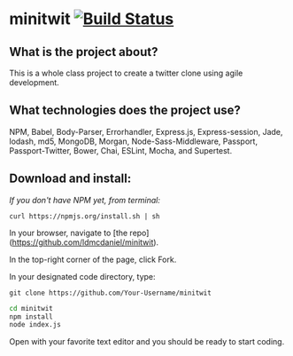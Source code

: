 # minitwit [![Build Status](https://travis-ci.org/NSS-Cohort-9/atmebro.svg?branch=master)](https://travis-ci.org/NSS-Cohort-9/atmebro)

## What is the project about?

This is a whole class project to create a twitter clone using agile development.

## What technologies does the project use?

NPM, Babel, Body-Parser, Errorhandler, Express.js, Express-session, Jade, lodash, md5, MongoDB, Morgan, Node-Sass-Middleware, Passport, Passport-Twitter, Bower, Chai, ESLint, Mocha, and Supertest.

## Download and install:

*If you don't have NPM yet, from terminal:*

`curl https://npmjs.org/install.sh | sh`

In your browser, navigate to [the repo] (https://github.com/ldmcdaniel/minitwit).

In the top-right corner of the page, click Fork.

In your designated code directory, type:

`git clone https://github.com/Your-Username/minitwit`

```sh
cd minitwit
npm install
node index.js
```

Open with your favorite text editor and you should be ready to start coding.

